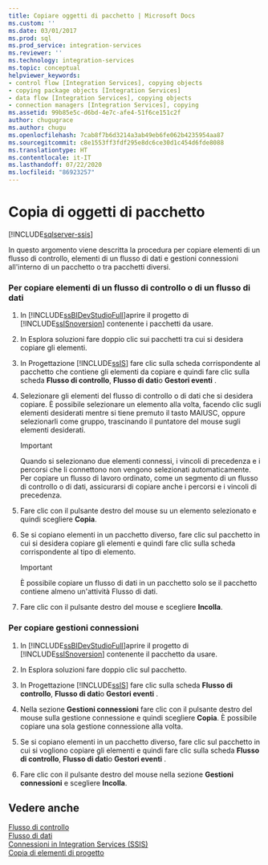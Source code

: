 ```yaml
---
title: Copiare oggetti di pacchetto | Microsoft Docs
ms.custom: ''
ms.date: 03/01/2017
ms.prod: sql
ms.prod_service: integration-services
ms.reviewer: ''
ms.technology: integration-services
ms.topic: conceptual
helpviewer_keywords:
- control flow [Integration Services], copying objects
- copying package objects [Integration Services]
- data flow [Integration Services], copying objects
- connection managers [Integration Services], copying
ms.assetid: 99b85e5c-d6bd-4e7c-afe4-51f6ce151c2f
author: chugugrace
ms.author: chugu
ms.openlocfilehash: 7cab8f7b6d3214a3ab49eb6fe062b4235954aa87
ms.sourcegitcommit: c8e1553ff3fdf295e8dc6ce30d1c454d6fde8088
ms.translationtype: HT
ms.contentlocale: it-IT
ms.lasthandoff: 07/22/2020
ms.locfileid: "86923257"
---
```

# <a name="copy-package-objects"></a>Copia di oggetti di pacchetto

[!INCLUDE[sqlserver-ssis](../includes/applies-to-version/sqlserver-ssis.md)]


  In questo argomento viene descritta la procedura per copiare elementi di un flusso di controllo, elementi di un flusso di dati e gestioni connessioni all'interno di un pacchetto o tra pacchetti diversi.  
  
### <a name="to-copy-control-and-data-flow-items"></a>Per copiare elementi di un flusso di controllo o di un flusso di dati  
  
1.  In [!INCLUDE[ssBIDevStudioFull](../includes/ssbidevstudiofull-md.md)]aprire il progetto di [!INCLUDE[ssISnoversion](../includes/ssisnoversion-md.md)] contenente i pacchetti da usare.  
  
2.  In Esplora soluzioni fare doppio clic sui pacchetti tra cui si desidera copiare gli elementi.  
  
3.  In Progettazione [!INCLUDE[ssIS](../includes/ssis-md.md)] fare clic sulla scheda corrispondente al pacchetto che contiene gli elementi da copiare e quindi fare clic sulla scheda **Flusso di controllo**, **Flusso di dati**o **Gestori eventi** .  
  
4.  Selezionare gli elementi del flusso di controllo o di dati che si desidera copiare. È possibile selezionare un elemento alla volta, facendo clic sugli elementi desiderati mentre si tiene premuto il tasto MAIUSC, oppure selezionarli come gruppo, trascinando il puntatore del mouse sugli elementi desiderati.  
  
    > [!IMPORTANT]  
    >  Quando si selezionano due elementi connessi, i vincoli di precedenza e i percorsi che li connettono non vengono selezionati automaticamente. Per copiare un flusso di lavoro ordinato, come un segmento di un flusso di controllo o di dati, assicurarsi di copiare anche i percorsi e i vincoli di precedenza.  
  
5.  Fare clic con il pulsante destro del mouse su un elemento selezionato e quindi scegliere **Copia**.  
  
6.  Se si copiano elementi in un pacchetto diverso, fare clic sul pacchetto in cui si desidera copiare gli elementi e quindi fare clic sulla scheda corrispondente al tipo di elemento.  
  
    > [!IMPORTANT]  
    >  È possibile copiare un flusso di dati in un pacchetto solo se il pacchetto contiene almeno un'attività Flusso di dati.  
  
7.  Fare clic con il pulsante destro del mouse e scegliere **Incolla**.  
  
### <a name="to-copy-connection-managers"></a>Per copiare gestioni connessioni  
  
1.  In [!INCLUDE[ssBIDevStudioFull](../includes/ssbidevstudiofull-md.md)]aprire il progetto di [!INCLUDE[ssISnoversion](../includes/ssisnoversion-md.md)] contenente il pacchetto da usare.  
  
2.  In Esplora soluzioni fare doppio clic sul pacchetto.  
  
3.  In Progettazione [!INCLUDE[ssIS](../includes/ssis-md.md)] fare clic sulla scheda **Flusso di controllo**, **Flusso di dati**o **Gestori eventi** .  
  
4.  Nella sezione **Gestioni connessioni** fare clic con il pulsante destro del mouse sulla gestione connessione e quindi scegliere **Copia**. È possibile copiare una sola gestione connessione alla volta.  
  
5.  Se si copiano elementi in un pacchetto diverso, fare clic sul pacchetto in cui si vogliono copiare gli elementi e quindi fare clic sulla scheda **Flusso di controllo**, **Flusso di dati**o **Gestori eventi** .  
  
6.  Fare clic con il pulsante destro del mouse nella sezione **Gestioni connessioni** e scegliere **Incolla**.  
  
## <a name="see-also"></a>Vedere anche  
 [Flusso di controllo](../integration-services/control-flow/control-flow.md)   
 [Flusso di dati](../integration-services/data-flow/data-flow.md)   
 [Connessioni in Integration Services &#40;SSIS&#41;](../integration-services/connection-manager/integration-services-ssis-connections.md)   
 [Copia di elementi di progetto](https://msdn.microsoft.com/library/1606c54d-20f9-49f3-a4ef-caad83a772aa)  
  
  
